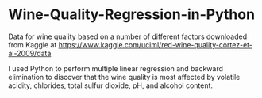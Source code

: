 # Wine-Quality-Regression-in-Python
Data for wine quality based on a number of different factors downloaded from Kaggle at https://www.kaggle.com/uciml/red-wine-quality-cortez-et-al-2009/data

I used Python to perform multiple linear regression and backward elimination to discover that the wine quality is most affected by volatile acidity, chlorides, total sulfur dioxide, pH, and alcohol content.
